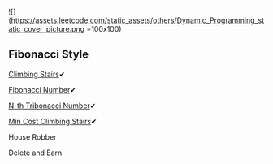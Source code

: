 ![](https://assets.leetcode.com/static_assets/others/Dynamic_Programming_static_cover_picture.png  =100x100)
## Fibonacci Style

[Climbing Stairs](https://leetcode.com/problems/climbing-stairs/?envType=study-plan-v2&envId=dynamic-programming)✔

[Fibonacci Number](https://leetcode.com/problems/fibonacci-number/?envType=study-plan-v2&envId=dynamic-programming)✔

[N-th Tribonacci Number](https://leetcode.com/problems/n-th-tribonacci-number/?envType=study-plan-v2&envId=dynamic-programming)✔

[Min Cost Climbing Stairs](https://leetcode.com/problems/min-cost-climbing-stairs/?envType=study-plan-v2&envId=dynamic-programming)✔

House Robber

Delete and Earn


